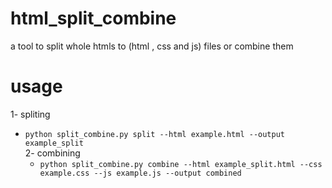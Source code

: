 # html_split_combine
a tool to split whole htmls to (html , css and js) files or combine them

# usage
1- spliting
 - `python split_combine.py split --html example.html --output example_split`  
2- combining
   - `python split_combine.py combine --html example_split.html --css example.css --js example.js --output combined`
